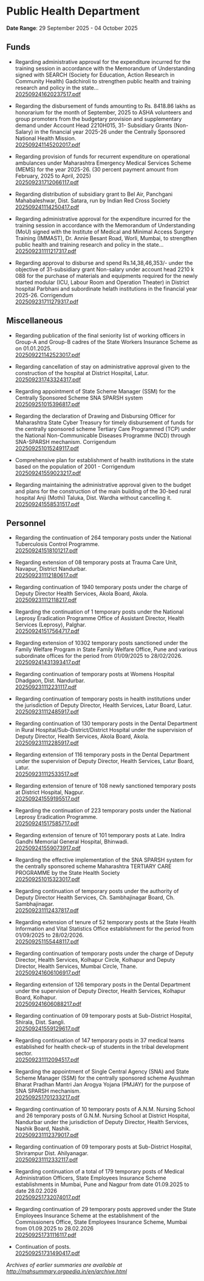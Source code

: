 # Public Health Department

**Date Range**: 29 September 2025 - 04 October 2025


## Funds
- Regarding administrative approval for the expenditure incurred for the training session in accordance with the Memorandum of Understanding signed with SEARCH (Society for Education, Action  Research in Community Health) Gadchiroli to strengthen public health and training research and policy in the state...\
  [202509241620237517.pdf](https://gr.maharashtra.gov.in/Site/Upload/Government%20Resolutions/English/202509241620237517.pdf)

- Regarding the disbursement of funds amounting to Rs. 8418.86 lakhs as honorarium for the month of September, 2025 to ASHA volunteers and group promoters from the budgetary provision and supplementary demand under Account Head 2210H015, 31- Subsidiary Grants (Non-Salary) in the financial year 2025-26 under the Centrally Sponsored National Health Mission.\
  [202509241145202017.pdf](https://gr.maharashtra.gov.in/Site/Upload/Government%20Resolutions/English/202509241145202017.pdf)

- Regarding provision of funds for recurrent expenditure on operational ambulances under Maharashtra Emergency Medical Services Scheme (MEMS) for the year 2025-26. (30 percent payment amount from February, 2025 to April, 2025)\
  [202509231712066117.pdf](https://gr.maharashtra.gov.in/Site/Upload/Government%20Resolutions/English/202509231712066117.pdf)

- Regarding distribution of subsidiary grant to Bel Air, Panchgani Mahabaleshwar, Dist. Satara, run by Indian Red Cross Society\
  [202509241114250417.pdf](https://gr.maharashtra.gov.in/Site/Upload/Government%20Resolutions/English/202509241114250417.pdf)

- Regarding administrative approval for the expenditure incurred for the training session in accordance with the Memorandum of Understanding (MoU) signed with the Institute of Medical and Minimal Access Surgery Training (IMMAST), Dr. Annie Besant Road, Worli, Mumbai, to strengthen public health and training research and policy in the state...\
  [202509231111217317.pdf](https://gr.maharashtra.gov.in/Site/Upload/Government%20Resolutions/English/202509231111217317....pdf)

- Regarding approval to disburse and spend Rs.14,38,46,353/- under the objective of 31-subsidiary grant Non-salary under account head 2210 k 088 for the purchase of materials and equipments required for the newly started modular (ICU, Labour Room and Operation Theater) in District hospital Parbhani and subordinate helath institutions in the financial year 2025-26. Corrigendum\
  [202509231711279317.pdf](https://gr.maharashtra.gov.in/Site/Upload/Government%20Resolutions/English/202509231711279317.pdf)

## Miscellaneous
- Regarding publication of the final seniority list of working officers in Group-A and Group-B cadres of the State Workers Insurance Scheme as on 01.01.2025.\
  [202509221142523017.pdf](https://gr.maharashtra.gov.in/Site/Upload/Government%20Resolutions/English/202509221142523017.....pdf)

- Regarding cancellation of stay on administrative approval given to the construction of the hospital at District Hospital, Latur.\
  [202509231743324317.pdf](https://gr.maharashtra.gov.in/Site/Upload/Government%20Resolutions/English/202509231743324317.pdf)

- Regarding appointment of State Scheme Manager (SSM) for the Centrally Sponsored Scheme SNA SPARSH system\
  [202509251015396817.pdf](https://gr.maharashtra.gov.in/Site/Upload/Government%20Resolutions/English/202509251015396817.pdf)

- Regarding the declaration of Drawing and Disbursing Officer for Maharashtra State Cyber Treasury for timely disbursement of funds for the centrally sponsored scheme Tertiary Care Programmed (TCP) under the National Non-Communicable Diseases Programme (NCD) through SNA-SPARSH mechanism. Corrigendum\
  [202509251015249117.pdf](https://gr.maharashtra.gov.in/Site/Upload/Government%20Resolutions/English/202509251015249117.pdf)

- Comprehensive plan for establishment of health institutions in the state based on the population of 2001 - Corrigendum\
  [202509241559023217.pdf](https://gr.maharashtra.gov.in/Site/Upload/Government%20Resolutions/English/202509241559023217.pdf)

- Regarding maintaining the administrative approval given to the budget and plans for the construction of the main building of the 30-bed rural hospital Anji (Mothi) Taluka, Dist. Wardha without cancelling it.\
  [202509241558531517.pdf](https://gr.maharashtra.gov.in/Site/Upload/Government%20Resolutions/English/202509241558531517.pdf)

## Personnel
- Regarding the continuation of 264 temporary posts under the National Tuberculosis Control Programme.\
  [202509241518101217.pdf](https://gr.maharashtra.gov.in/Site/Upload/Government%20Resolutions/English/202509241518101217.pdf)

- Regarding extension of 08 temporary posts at Trauma Care Unit, Navapur, District Nandurbar.\
  [202509231112180617.pdf](https://gr.maharashtra.gov.in/Site/Upload/Government%20Resolutions/English/202509231112180617.pdf)

- Regarding continuation of 1940 temporary posts under the charge of Deputy Director Health Services, Akola Board, Akola.\
  [202509231112118217.pdf](https://gr.maharashtra.gov.in/Site/Upload/Government%20Resolutions/English/202509231112118217.pdf)

- Regarding the continuation of 1 temporary posts under the National Leprosy Eradication Programme Office of Assistant  Director, Health Services (Leprosy), Palghar.\
  [202509241517564717.pdf](https://gr.maharashtra.gov.in/Site/Upload/Government%20Resolutions/English/202509241517564717.pdf)

- Regarding extension of 10302 temporary posts sanctioned under the  Family Welfare Program in State Family Welfare Office, Pune and various subordinate offices for the period from 01/09/2025 to 28/02/2026.\
  [202509241431393417.pdf](https://gr.maharashtra.gov.in/Site/Upload/Government%20Resolutions/English/202509241431393417....pdf)

- Regarding continuation of temporary posts at Womens Hospital Dhadgaon, Dist. Nandurbar.\
  [202509231112231117.pdf](https://gr.maharashtra.gov.in/Site/Upload/Government%20Resolutions/English/202509231112231117.pdf)

- Regarding continuation of temporary posts in health institutions under the jurisdiction of Deputy Director, Health Services, Latur Board, Latur.\
  [202509231112485917.pdf](https://gr.maharashtra.gov.in/Site/Upload/Government%20Resolutions/English/202509231112485917.pdf)

- Regarding continuation of 130 temporary posts in the Dental Department in Rural Hospital/Sub-District/District Hospital under the supervision of Deputy Director, Health Services, Akola Board, Akola.\
  [202509231112285917.pdf](https://gr.maharashtra.gov.in/Site/Upload/Government%20Resolutions/English/202509231112285917.pdf)

- Regarding extension of 116 temporary posts in the Dental Department under the supervision of Deputy Director, Health Services, Latur Board, Latur.\
  [202509231112533517.pdf](https://gr.maharashtra.gov.in/Site/Upload/Government%20Resolutions/English/202509231112533517.pdf)

- Regarding extension of tenure of 108 newly sanctioned temporary posts at District Hospital, Nagpur.\
  [202509241559195517.pdf](https://gr.maharashtra.gov.in/Site/Upload/Government%20Resolutions/English/202509241559195517.pdf)

- Regarding the continuation of 223 temporary posts under the National Leprosy Eradication Programme.\
  [202509241517585717.pdf](https://gr.maharashtra.gov.in/Site/Upload/Government%20Resolutions/English/202509241517585717.pdf)

- Regarding extension of tenure of 101 temporary posts at Late. Indira Gandhi Memorial General Hospital, Bhinwadi.\
  [202509241559073917.pdf](https://gr.maharashtra.gov.in/Site/Upload/Government%20Resolutions/English/202509241559073917.pdf)

- Regarding the effective implementation of the SNA SPARSH system for the centrally sponsored scheme Maharashtra TERTIARY CARE PROGRAMME by the State Health Society\
  [202509251015323017.pdf](https://gr.maharashtra.gov.in/Site/Upload/Government%20Resolutions/English/202509251015323017.pdf)

- Regarding continuation of temporary posts under the authority of Deputy Director Health Services, Ch. Sambhajinagar Board, Ch. Sambhajinagar.\
  [202509231112437817.pdf](https://gr.maharashtra.gov.in/Site/Upload/Government%20Resolutions/English/202509231112437817.pdf)

- Regarding extension of tenure of 52 temporary posts at the State Health Information and Vital Statistics Office establishment for the period from 01/09/2025 to 28/02/2026.\
  [202509251155448117.pdf](https://gr.maharashtra.gov.in/Site/Upload/Government%20Resolutions/English/202509251155448117....pdf)

- Regarding continuation of temporary posts under the charge of Deputy Director, Health Services, Kolhapur Circle, Kolhapur and Deputy Director, Health Services, Mumbai Circle, Thane.\
  [202509241606106917.pdf](https://gr.maharashtra.gov.in/Site/Upload/Government%20Resolutions/English/202509241606106917.pdf)

- Regarding extension of 126 temporary posts in the Dental Department under the supervision of Deputy Director, Health Services, Kolhapur Board, Kolhapur.\
  [202509241606088217.pdf](https://gr.maharashtra.gov.in/Site/Upload/Government%20Resolutions/English/202509241606088217.pdf)

- Regarding continuation of 09 temporary posts at Sub-District Hospital, Shirala, Dist. Sangli.\
  [202509241559129617.pdf](https://gr.maharashtra.gov.in/Site/Upload/Government%20Resolutions/English/202509241559129617.pdf)

- Regarding continuation of 147 temporary posts in 37 medical teams established for health check-up of students in the tribal development sector.\
  [202509231112094517.pdf](https://gr.maharashtra.gov.in/Site/Upload/Government%20Resolutions/English/202509231112094517.pdf)

- Regarding the appointment of Single Central Agency (SNA) and State Scheme Manager (SSM) for the centrally sponsored scheme Ayushman Bharat Pradhan Mantri Jan Arogya Yojana (PMJAY) for the purpose of SNA SPARSH mechanism.\
  [202509251701233217.pdf](https://gr.maharashtra.gov.in/Site/Upload/Government%20Resolutions/English/202509251701233217.pdf)

- Regarding continuation of 10 temporary posts of A.N.M. Nursing School and 26 temporary posts of G.N.M. Nursing School at District Hospital, Nandurbar under the jurisdiction of Deputy Director, Health Services, Nashik Board, Nashik.\
  [202509231112379017.pdf](https://gr.maharashtra.gov.in/Site/Upload/Government%20Resolutions/English/202509231112379017.pdf)

- Regarding continuation of 09 temporary posts at Sub-District Hospital, Shrirampur Dist. Ahilyanagar.\
  [202509231112332117.pdf](https://gr.maharashtra.gov.in/Site/Upload/Government%20Resolutions/English/202509231112332117.pdf)

- Regarding continuation of a total of 179 temporary posts of Medical Administration Officers, State Employees Insurance Scheme establishments in Mumbai, Pune and Nagpur from date 01.09.2025 to date 28.02.2026\
  [202509251732074017.pdf](https://gr.maharashtra.gov.in/Site/Upload/Government%20Resolutions/English/202509251732074017.pdf)

- Regarding continuation of 29 temporary posts approved under the State Employees Insurance Scheme at the establishment of the Commissioners Office, State Employees Insurance Scheme, Mumbai from 01.09.2025 to 28.02.2026\
  [202509251731116117.pdf](https://gr.maharashtra.gov.in/Site/Upload/Government%20Resolutions/English/202509251731116117.pdf)

- Continuation of posts.\
  [202509251731490417.pdf](https://gr.maharashtra.gov.in/Site/Upload/Government%20Resolutions/English/202509251731490417.pdf)


*Archives of earlier summaries are available at http://mahsummary.orgpedia.in/en/archive.html*